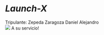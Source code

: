 <h1><em> Launch-X</em></h1>
Tripulante: Zepeda Zaragoza Daniel Alejandro <br>
<img src="https://thumbs.gfycat.com/IllegalUnknownCranefly-size_restricted.gif">
A su servicio!
